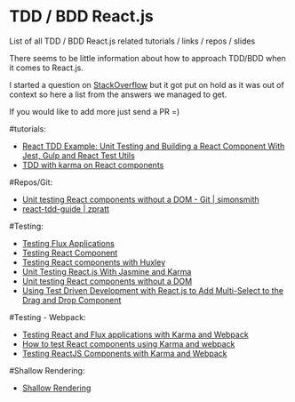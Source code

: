 # TDD / BDD React.js
List of all TDD / BDD React.js related tutorials / links / repos / slides

There seems to be little information about how to approach TDD/BDD when it comes to React.js.

I started a question on [StackOverflow](http://stackoverflow.com/questions/31336618/tdd-bdd-with-react-js) but it got put on hold as it was out of context so here a list from the answers we managed to get.


If you would like to add more just send a PR =)


#tutorials:

* [React TDD Example: Unit Testing and Building a React Component With Jest, Gulp and React Test Utils](http://www.undefinednull.com/2015/05/03/react-tdd-example-unit-testing-and-building-a-react-component-with-jest-gulp-and-react-test-utils/)
* [TDD with karma on React components](http://davintryon.blogspot.co.uk/2015/06/test-driven-react-with-karma-and-webpack.html)


#Repos/Git:
* [Unit testing React components without a DOM - Git | simonsmith](https://github.com/simonsmith/react-component-unit-test)
* [react-tdd-guide | zpratt](https://github.com/zpratt/react-tdd-guide)


#Testing:
* [Testing Flux Applications](https://facebook.github.io/react/blog/2014/09/24/testing-flux-applications.html)
* [Testing React Component](http://www.asbjornenge.com/wwc/testing_react_components.html)
* [Testing React components with Huxley](https://caurea.org/2014/02/23/testing-react-components-with-huxley.html)
* [Unit Testing React.js With Jasmine and Karma](http://myshareoftech.com/2013/12/unit-testing-react-dot-js-with-jasmine-and-karma.html)
* [Unit testing React components without a DOM](http://simonsmith.io/unit-testing-react-components-without-a-dom/)
* [Using Test Driven Development with React.js to Add Multi-Select to the Drag and Drop Component](http://reactjsnews.com/using-tdd-with-reactjs/)
 
#Testing - Webpack:
* [Testing React and Flux applications with Karma and Webpack](http://kentor.me/posts/testing-react-and-flux-applications-with-karma-and-webpack/)
* [How to test React components using Karma and webpack](http://nicolasgallagher.com/how-to-test-react-components-karma-webpack/)
* [Testing ReactJS Components with Karma and Webpack](https://www.codementor.io/reactjs/tutorial/test-reactjs-components-karma-webpack)

#Shallow Rendering:
* [Shallow Rendering](https://facebook.github.io/react/docs/test-utils.html#shallow-rendering)
